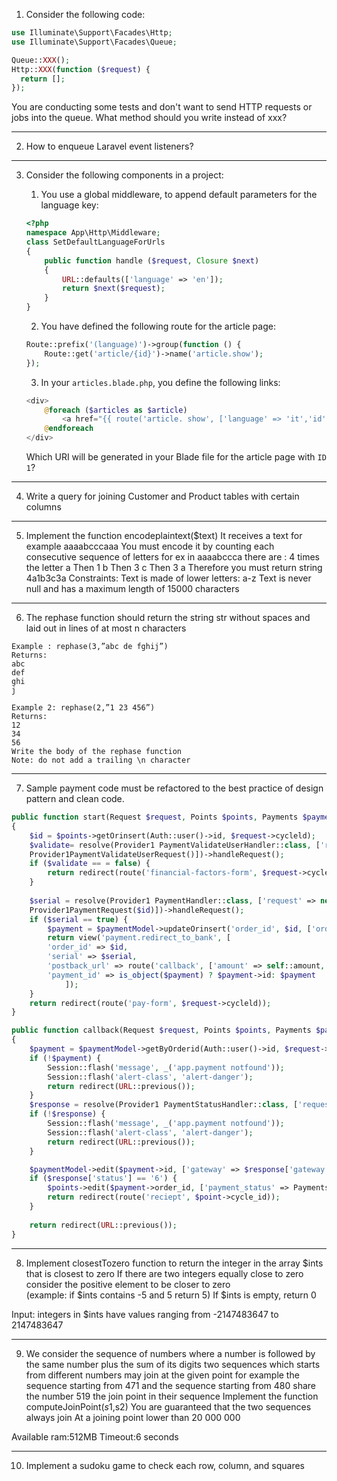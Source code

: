 1. Consider the following code:

```php
use Illuminate\Support\Facades\Http; 
use Illuminate\Support\Facades\Queue;

Queue::XXX();
Http::XXX(function ($request) {
  return [];
});
```
You are conducting some tests and don't want to send HTTP requests or 
jobs into the queue. What method should you write instead of xxx?

<hr />

2. How to enqueue Laravel event listeners?

<hr />

3. Consider the following components in a project:

    1. You use a global middleware, to append default parameters for the language key:
    ```php
    <?php
    namespace App\Http\Middleware;
    class SetDefaultLanguageForUrls
    {
        public function handle ($request, Closure $next)
        {
            URL::defaults(['language' => 'en']);
            return $next($request);
        }
    }
    ```
    
    2. You have defined the following route for the article page:
    ```php
    Route::prefix('(language)')->group(function () {
        Route::get('article/{id}')->name('article.show');
    });
    ```
    
    3. In your `articles.blade.php`, you define the following links:
    ```php
    <div>
        @foreach ($articles as $article)
            <a href="{{ route('article. show', ['language' => 'it','id' => {{ $article->name }}]"></a>
        @endforeach
    </div>
    ```
    
    Which URI will be generated in your Blade file for the article page with `ID 1`?

<hr />

4. Write a query for joining Customer and Product tables with certain columns

<hr />

5. Implement the function encodeplaintext($text)
It receives a text for example aaaabcccaaa
You must encode it by counting each consecutive sequence of letters for ex in aaaabccca there are : 
4 times the letter a
Then 1 b
Then 3 c
Then 3 a
Therefore you must return string 4a1b3c3a 
Constraints:
Text is made of lower letters: a-z
Text is never null and has a maximum length of 15000 characters

<hr />

6. The rephase function should return the string str without spaces and laid out in lines of at most n characters 
```
Example : rephase(3,”abc de fghij”)
Returns: 
abc
def
ghi
j
```
```
Example 2: rephase(2,”1 23 456”) 
Returns:
12
34
56
Write the body of the rephase function
Note: do not add a trailing \n character
```

<hr />

7. Sample payment code must be refactored to the best practice of design pattern and clean code.
```php
public function start(Request $request, Points $points, Payments $paymentModel)
{
    $id = $points->getOrinsert(Auth::user()->id, $request->cycleld);
    $validate= resolve(Provider1 PaymentValidateUserHandler::class, ['request' => new
    Provider1PaymentValidateUserRequest()])->handleRequest();
    if ($validate == = false) {
        return redirect(route('financial-factors-form', $request->cycleld));
    }
    
    $serial = resolve(Provider1 PaymentHandler::class, ['request' => new
    Provider1PaymentRequest($id)])->handleRequest();
    if ($serial == true) {
        $payment = $paymentModel->updateOrinsert('order_id', $id, ['order_id' => $id, 'total_amount'=> self::amount, 'serial' => $serial, 'user_id' => Auth::user()->id]);
        return view('payment.redirect_to_bank', [
        'order_id' => $id,
        'serial' => $serial,
        'postback_url' => route('callback', ['amount' => self::amount, 'order_id' => $id]),
        'payment_id' => is_object($payment) ? $payment->id: $payment
            ]);
    }
    return redirect(route('pay-form', $request->cycleld));
}

public function callback(Request $request, Points $points, Payments $paymentModel)
{
    $payment = $paymentModel->getByOrderid(Auth::user()->id, $request->order_id); 
    if (!$payment) {
        Session::flash('message', _('app.payment notfound')); 
        Session::flash('alert-class', 'alert-danger');
        return redirect(URL::previous());
    }
    $response = resolve(Provider1 PaymentStatusHandler::class, ['request': => new Provider1PaymentStatusRequest($request->order_id, $payment->serial)])->handleRequest();
    if (!$response) { 
        Session::flash('message', _('app.payment notfound'));
        Session::flash('alert-class', 'alert-danger');
        return redirect(URL::previous());
    }

    $paymentModel->edit($payment->id, ['gateway' => $response['gateway'], 'status' => $response['status'], 'total_amount' => $response['total_amount']]);
    if ($response['status'] == '6') {
        $points->edit($payment->order_id, ['payment_status' => Payments::PAYED]);
        return redirect(route('reciept', $point->cycle_id));
    }
    
    return redirect(URL::previous());
}
```

<hr />

8. Implement closestTozero function to return the integer in the array $ints that is closest to zero
If there are two integers equally close to zero consider the positive element to be closer to zero <br />
(example: if $ints contains -5 and 5 return 5) If $ints is empty, return 0

Input: integers in $ints have values ranging from -2147483647 to 2147483647

<hr />

9. We consider the sequence of numbers where a number is followed by the same number plus the sum of its digits 
two sequences which starts from different numbers may join at the given point for example the sequence starting from 471 and the sequence starting from 480 share the number 519 the join point in their sequence 
Implement the function computeJoinPoint($s1,$s2)
You are guaranteed that the two sequences always join 
At a joining point lower than 20 000 000

Available ram:512MB
Timeout:6 seconds

<hr />

10. Implement a sudoku game to check each row, column, and squares
